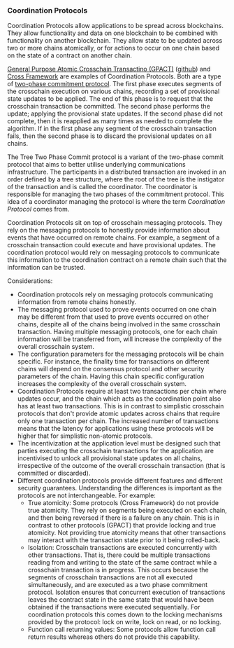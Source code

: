### Coordination Protocols

Coordination Protocols allow applications to be spread across blockchains. They allow 
functionality and data on one blockchain to be combined with functionality on another 
blockchain. They allow state to be updated across two or more chains atomically, or
for actions to occur on one chain based on the state of a contract on another chain.

[General Purpose Atomic Crosschain Transactino (GPACT)](https://arxiv.org/abs/2011.12783)
([github](https://github.com/ConsenSys/gpact)) and [Cross Framework](https://datachainlab.github.io/cross-docs/)
are examples of Coordination Protocols. Both are a type of [two-phase commitment protocol](https://en.wikipedia.org/wiki/Two-phase_commit_protocol).
The first phase executes segments of the crosschain execution on various chains, recording a
set of provisional state updates to be applied. The end of this phase is to request that the
crosschain transaction be committed. The second phase performs the update; applying the
provisional state updates. If the second phase did not complete, then it is reapplied as
many times as needed to complete the algorithm. If in the first phase any segment of the
crosschain transaction fails, then the second phase is to discard the provisional updates
on all chains.

The Tree Two Phase Commit protocol is a variant of the two-phase commit protocol
that aims to better utilise underlying communications infrastructure. The participants
in a distributed transaction are invoked in an order defined by a tree structure,
where the root of the tree is the instigator of the transaction and is called the
coordinator. The coordinator is responsible for managing the two phases of the
commitment protocol. This idea of a coordinator managing the protocol is where the 
term _Coordination Protocol_ comes from.

Coordination Protocols sit on top of crosschain messaging protocols. They rely on the
messaging protocols to honestly provide information about events that have occurred on 
remote chains. For example, a segment of a crosschain transaction could execute and 
have provisional updates. The coordination protocol would rely on messaging protocols
to communicate this information to the coordination contract on a remote chain such
that the information can be trusted.

Considerations:

* Coordination protocols rely on messaging protocols communicating information from 
  remote chains honestly. 
* The messaging protocol used to prove events occurred on one chain may be different
  from that used to prove events occurred on other chains, despite all of the chains 
  being involved in the same crosschain transaction. Having multiple messaging 
  protocols, one for each chain information will be transferred from, will increase 
  the complexity of the overall crosschain system. 
* The configuration parameters for the messaging protocols will be chain specific. For instance, the 
  finality time for transactions on different chains will depend on the consensus 
  protocol and other security parameters of the chain. Having this chain specific 
  configuration increases the complexity of the overall crosschain system.
* Coordination Protocols require at least two transactions per chain where updates 
  occur, and the chain which acts as the coordination point also has at least two 
  transactions. This is in contrast to simplistic crosschain protocols that don't provide
  atomic updates across chains that require only one transaction per chain. The 
  increased number of transactions means that the latency for applications using 
  these protocols will be higher that for simplistic non-atomic protocols.
* The incentivization at the application level must be designed such that parties
  executing the crosschain transactions for the application are incentivised to 
  unlock all provisional state updates on all chains, irrespective of the outcome
  of the overall crosschain transaction (that is committed or discarded).
* Different coordination protocols provide different features and different security
  guarantees. Understanding the differences is important as the protocols are not
  interchangeable. For example:
     * True atomicity: Some protocols (Cross Framework) do not provide true atomicity. 
    They rely on segments being executed on each chain, and then being reversed if there
    is a failure on any chain. This is in contrast to other protocols (GPACT) that
    provide locking and true atomicity. Not providing true atomicity means that 
    other transactions may interact with the transaction state prior to it being 
    rolled-back.
     * Isolation: Crosschain transactions are executed concurrently with other transactions.
       That is, there could be multiple transactions reading from and writing to the state 
       of the same contract while a crosschain transaction is in progress. This occurs because
       the segments of crosschain transactions are not all executed simultaneously, and are 
       executed as a two phase commitment protocol. Isolation ensures that concurrent 
       execution of transactions leaves the contract state in the same state that would 
       have been obtained if the transactions were executed sequentially. For coordination 
       protocols this comes down to the locking mechanisms provided by the protocol: 
       lock on write, lock on read, or no locking.
     * Function call returning values: Some protocols allow function call return results
    whereas others do not provide this capability. 



